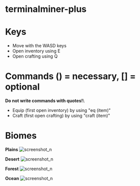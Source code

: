 # terminalminer-plus

# Keys
* Move with the WASD keys
* Open inventory using E
* Open crafting using Q

# Commands () = necessary, [] = optional
**Do not write commands with quotes!**\
* Equip (first open inventory) by using "eq (item)"
* Craft (first open crafting) by using "craft (item)"

# Biomes
**Plains**
![screenshot_n](https://i.imgur.com/i6AiuuR.png)

**Desert**
![screenshot_n](https://i.imgur.com/j3lBJ6k.png)

**Forest**
![screenshot_n](https://i.imgur.com/DqDxXLy.png)

**Ocean**
![screenshot_n](https://i.imgur.com/1imOBMi.png)

